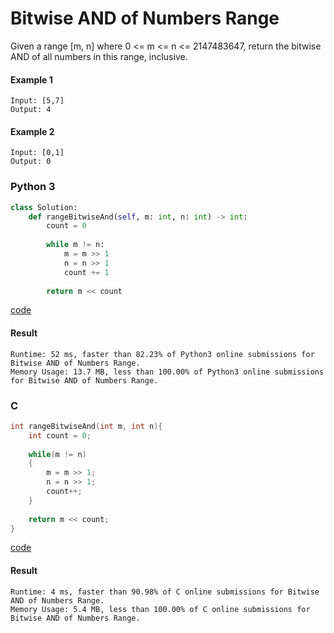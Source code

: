 # Bitwise AND of Numbers Range
Given a range [m, n] where 0 <= m <= n <= 2147483647, return the bitwise AND of all numbers in this range, inclusive.

#### Example 1
```
Input: [5,7]
Output: 4
```

#### Example 2
```
Input: [0,1]
Output: 0
```

### Python 3
```python
class Solution:
    def rangeBitwiseAnd(self, m: int, n: int) -> int:
        count = 0
        
        while m != n:
            m = m >> 1
            n = n >> 1
            count += 1
            
        return m << count
```
[code](Python%203/201.py)

#### Result
```
Runtime: 52 ms, faster than 82.23% of Python3 online submissions for Bitwise AND of Numbers Range.
Memory Usage: 13.7 MB, less than 100.00% of Python3 online submissions for Bitwise AND of Numbers Range.
```

### C
```C
int rangeBitwiseAnd(int m, int n){
    int count = 0;
    
    while(m != n)
    {
        m = m >> 1;
        n = n >> 1;
        count++;
    }
    
    return m << count;
}
```
[code](C/201.c)

#### Result
```
Runtime: 4 ms, faster than 90.98% of C online submissions for Bitwise AND of Numbers Range.
Memory Usage: 5.4 MB, less than 100.00% of C online submissions for Bitwise AND of Numbers Range.
```

